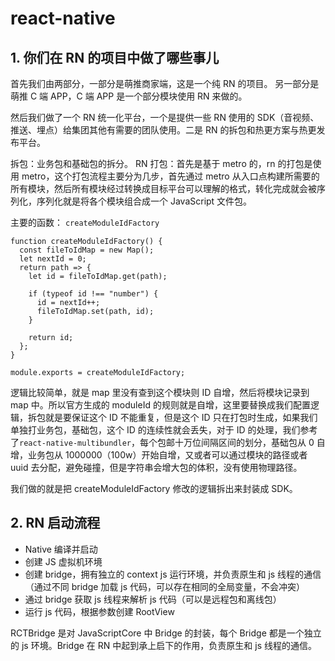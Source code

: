 # react-native

## 1. 你们在 RN 的项目中做了哪些事儿

首先我们由两部分，一部分是萌推商家端，这是一个纯 RN 的项目。
另一部分是萌推 C 端 APP，C 端 APP 是一个部分模块使用 RN 来做的。

然后我们做了一个 RN 统一化平台，一个是提供一些 RN 使用的 SDK（音视频、推送、埋点）给集团其他有需要的团队使用。二是 RN 的拆包和热更方案与热更发布平台。

拆包：业务包和基础包的拆分。
RN 打包：首先是基于 metro 的，rn 的打包是使用 metro，这个打包流程主要分为几步，首先通过 metro 从入口点构建所需要的所有模块，然后所有模块经过转换成目标平台可以理解的格式，转化完成就会被序列化，序列化就是将各个模块组合成一个 JavaScript 文件包。

主要的函数： `createModuleIdFactory`

```
function createModuleIdFactory() {
  const fileToIdMap = new Map();
  let nextId = 0;
  return path => {
    let id = fileToIdMap.get(path);

    if (typeof id !== "number") {
      id = nextId++;
      fileToIdMap.set(path, id);
    }

    return id;
  };
}

module.exports = createModuleIdFactory;
```

逻辑比较简单，就是 map 里没有查到这个模块则 ID 自增，然后将模块记录到 map 中。所以官方生成的 moduleId 的规则就是自增，这里要替换成我们配置逻辑，拆包就是要保证这个 ID 不能重复，但是这个 ID 只在打包时生成，如果我们单独打业务包，基础包，这个 ID 的连续性就会丢失，对于 ID 的处理，我们参考了`react-native-multibundler`，每个包邮十万位间隔区间的划分，基础包从 0 自增，业务包从 1000000（100w）开始自增，又或者可以通过模块的路径或者 uuid 去分配，避免碰撞，但是字符串会增大包的体积，没有使用物理路径。

我们做的就是把 createModuleIdFactory 修改的逻辑拆出来封装成 SDK。

## 2. RN 启动流程

- Native 编译并启动
- 创建 JS 虚拟机环境
- 创建 bridge，拥有独立的 context js 运行环境，并负责原生和 js 线程的通信（通过不同 bridge 加载 js 代码，可以存在相同的全局变量，不会冲突）
- 通过 bridge 获取 js 线程来解析 js 代码（可以是远程包和离线包）
- 运行 js 代码，根据参数创建 RootView

RCTBridge 是对 JavaScriptCore 中 Bridge 的封装，每个 Bridge 都是一个独立的 js 环境。Bridge 在 RN 中起到承上启下的作用，负责原生和 js 线程的通信。

